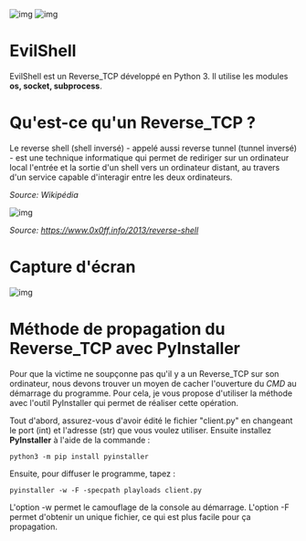![img](https://img.shields.io/badge/EvilShell-v0.2.0-green) 
![img](https://img.shields.io/badge/Python-3.x-blue)
# EvilShell

EvilShell est un Reverse_TCP développé en Python 3. Il utilise les modules **os, socket, subprocess**.

# Qu'est-ce qu'un Reverse_TCP ?
Le reverse shell (shell inversé) - appelé aussi reverse tunnel (tunnel inversé) - est une technique informatique qui permet de rediriger sur un ordinateur local l'entrée et la sortie d'un shell vers un ordinateur distant, au travers d'un service capable d'interagir entre les deux ordinateurs.

*Source: Wikipédia*

![img](https://www.0x0ff.info/wp-content/uploads/2013/08/reverse_shell.png)

*Source: https://www.0x0ff.info/2013/reverse-shell*

# Capture d'écran
 ![img](https://www.zupimages.net/up/19/36/5617.png) 

# Méthode de propagation du Reverse_TCP avec PyInstaller
Pour que la victime ne soupçonne pas qu'il y a un Reverse_TCP sur son ordinateur, nous devons trouver un moyen de cacher l'ouverture du *CMD* au démarrage du programme. Pour cela, je vous propose d'utiliser la méthode avec l'outil PyInstaller qui permet de réaliser cette opération.

Tout d'abord, assurez-vous d'avoir édité le fichier "client.py" en changeant le port (int) et l'adresse (str) que vous voulez utiliser. Ensuite installez **PyInstaller** à l'aide de la commande :

	python3 -m pip install pyinstaller
 
Ensuite, pour diffuser le programme, tapez :

	pyinstaller -w -F -specpath playloads client.py
 
L'option -w permet le camouflage de la console au démarrage. L'option -F permet d'obtenir un unique fichier, ce qui est plus facile pour ça propagation.
